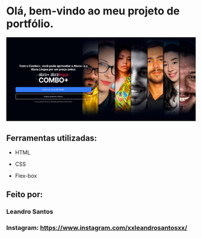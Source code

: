 # Olá, bem-vindo ao meu projeto de portfólio.

![image](https://github.com/Brumado/aluraplus/blob/main/images/Banner.png)

## Ferramentas utilizadas:

* HTML

* CSS

* Flex-box

## Feito por:

### Leandro Santos

### Instagram: https://www.instagram.com/xxleandrosantosxx/
